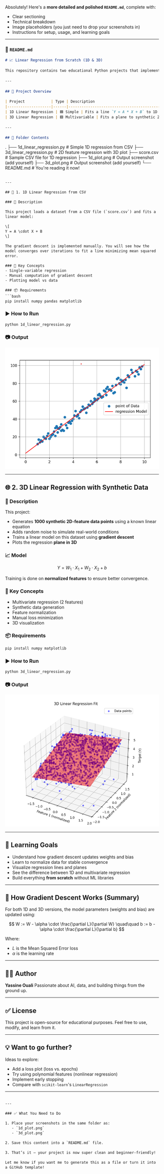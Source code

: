 Absolutely! Here's a **more detailed and polished `README.md`**, complete with:

* Clear sectioning
* Technical breakdown
* Image placeholders (you just need to drop your screenshots in)
* Instructions for setup, usage, and learning goals

---

### 📄 `README.md`

```markdown
# 📈 Linear Regression from Scratch (1D & 3D)

This repository contains two educational Python projects that implement **Linear Regression from scratch** using **gradient descent**. These examples are fully manual — no external machine learning libraries like `scikit-learn` are used — to help you learn how regression and optimization actually work under the hood.

---

## 📌 Project Overview

| Project            | Type | Description                                      |
|--------------------|------|--------------------------------------------------|
| 1D Linear Regression | 🟦 Simple | Fits a line `Y = A * X + B` to 1D data from a CSV |
| 3D Linear Regression | 🟥 Multivariable | Fits a plane to synthetic 2D-feature data        |

---

## 📁 Folder Contents

```

.
├── 1d\_linear\_regression.py     # Simple 1D regression from CSV
├── 3d\_linear\_regression.py     # 2D feature regression with 3D plot
├── score.csv                   # Sample CSV file for 1D regression
├── 1d\_plot.png                 # Output screenshot (add yourself)
├── 3d\_plot.png                 # Output screenshot (add yourself)
└── README.md                   # You're reading it now!

````

---

## 🚀 1. 1D Linear Regression from CSV

### 📄 Description

This project loads a dataset from a CSV file (`score.csv`) and fits a linear model:

\[
Y = A \cdot X + B
\]

The gradient descent is implemented manually. You will see how the model converges over iterations to fit a line minimizing mean squared error.

### 🧠 Key Concepts
- Single-variable regression
- Manual computation of gradient descent
- Plotting model vs data

### 📦 Requirements
```bash
pip install numpy pandas matplotlib
````

### ▶️ How to Run

```bash
python 1d_linear_regression.py
```

### 📷 Output

![1D Regression Plot](./1d_plot.png)

---

## 🌐 2. 3D Linear Regression with Synthetic Data

### 📄 Description

This project:

* Generates **1000 synthetic 2D-feature data points** using a known linear equation
* Adds random noise to simulate real-world conditions
* Trains a linear model on this dataset using **gradient descent**
* Plots the regression **plane in 3D**

### 📈 Model

$$
Y = W_1 \cdot X_1 + W_2 \cdot X_2 + b
$$

Training is done on **normalized features** to ensure better convergence.

### 🧠 Key Concepts

* Multivariate regression (2 features)
* Synthetic data generation
* Feature normalization
* Manual loss minimization
* 3D visualization

### 📦 Requirements

```bash
pip install numpy matplotlib
```

### ▶️ How to Run

```bash
python 3d_linear_regression.py
```

### 📷 Output

![3D Regression Plot](./3d_plot.png)

---

## 🎯 Learning Goals

* Understand how gradient descent updates weights and bias
* Learn to normalize data for stable convergence
* Visualize regression lines and planes
* See the difference between 1D and multivariate regression
* Build everything **from scratch** without ML libraries

---

## 🧠 How Gradient Descent Works (Summary)

For both 1D and 3D versions, the model parameters (weights and bias) are updated using:

$$
W := W - \alpha \cdot \frac{\partial L}{\partial W}
\quad\quad
b := b - \alpha \cdot \frac{\partial L}{\partial b}
$$

Where:

* $L$ is the Mean Squared Error loss
* $\alpha$ is the learning rate

---

## 🧑‍💻 Author

**Yassine Ouali**
Passionate about AI, data, and building things from the ground up.

---

## ✅ License

This project is open-source for educational purposes. Feel free to use, modify, and learn from it.

---

## 💡 Want to go further?

Ideas to explore:

* Add a loss plot (loss vs. epochs)
* Try using polynomial features (nonlinear regression)
* Implement early stopping
* Compare with `scikit-learn`'s `LinearRegression`

---

```

---

### ✅ What You Need to Do

1. Place your screenshots in the same folder as:
   - `1d_plot.png`
   - `3d_plot.png`

2. Save this content into a `README.md` file.

3. That’s it — your project is now super clean and beginner-friendly!

Let me know if you want me to generate this as a file or turn it into a GitHub template!
```
